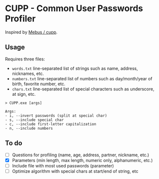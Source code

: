 # CUPP - Common User Passwords Profiler
Inspired by [Mebus / cupp](https://github.com/Mebus/cupp).

## Usage
Requires three files:
- `words.txt` line-separated list of strings such as name, address, nicknames, etc.
- `numbers.txt` line-separated list of numbers such as day/month/year of birth, favorite number, etc.
- `chars.txt` line-separated list of special characters such as underscore, at sign, etc.

```
> CUPP.exe [args]

Args:
- i, --invert passwords (split at special char)
- s, --include special char
- c, --include first-letter capitalization 
- n, --include numbers
```

## To do
- [ ] Questions for profiling (name, age, address, partner, nickname, etc.) 
- [x] Parameters (min length, max length, numeric only, alphanumeric, etc.)
- [ ] Include file with most used passwords (parameter)
- [ ] Optimize algorithm with special chars at start/end of string, etc
